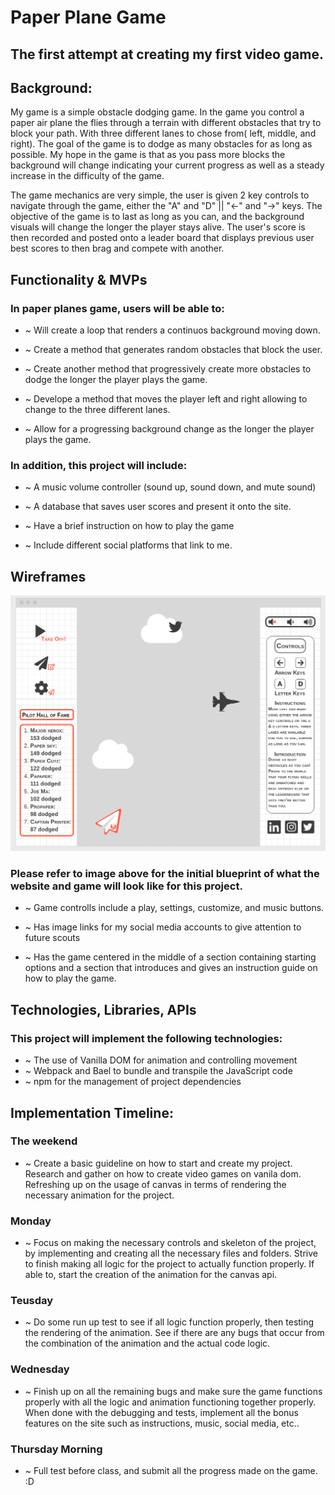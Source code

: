 # Paper Plane Game

## The first attempt at creating my first video game.

## Background:

My game is a simple obstacle dodging game. In the game you control a paper air plane the flies through a terrain with different obstacles that try to block your path. With three different lanes to chose from( left, middle, and right). The goal of the game is to dodge as many obstacles for as long as possible. My hope in the game is that as you pass more blocks the background will change indicating your current progress as well as a steady increase in the difficulty of the game. 

The game mechanics are very simple, the user is given 2 key controls to navigate through the game, either the "A" and "D" || "<-" and "->" keys. The objective of the game is to last as long as you can, and the background visuals will change the longer the player stays alive. The user's score is then recorded and posted onto a leader board that displays previous user best scores to then brag and compete with another.

## Functionality & MVPs
### In paper planes game, users will be able to: 
*  ~ Will create a loop that renders a continuos background moving down.

*  ~ Create a method that generates random obstacles that block the user. 

*  ~ Create another method that progressively create more obstacles to dodge the longer the player plays the game.

*  ~ Develope a method that moves the player left and right allowing to change to the three different lanes.
  
*  ~ Allow for a progressing background change as the longer the player plays the game. 


### In addition, this project will include:
*  ~ A music volume controller (sound up, sound down, and mute sound)
  
* ~ A database that saves user scores and present it onto the site.
  
*  ~ Have a brief instruction on how to play the game
  
*  ~ Include different social platforms that link to me.
  

## Wireframes
![wireframe image](./images/wireframe.png)
### Please refer to image above for the initial blueprint of what the website and game will look like for this project.

* ~ Game controlls include a play, settings, customize, and music buttons.

* ~ Has image links for my social media accounts to give attention to future scouts

* ~ Has the game centered in the middle of a section containing starting options and a section that introduces and gives an instruction guide on how to play the game.

## Technologies, Libraries, APIs
### This project will implement the following technologies:

* ~ The use of Vanilla DOM for animation and controlling movement
* ~ Webpack and Bael to bundle and transpile the JavaScript code
* ~ npm for the management of project dependencies

## Implementation Timeline:

### The weekend
* ~ Create a basic guideline on how to start and create my project. Research and gather on how to create video games on vanila dom. 
Refreshing up on the usage of canvas in terms of rendering the necessary animation for the project.

### Monday
* ~ Focus on making the necessary controls and skeleton of the project, by implementing and creating all the necessary files and folders.
Strive to finish making all logic for the project to actually function properly. If able to, start the creation of the animation for 
the canvas api.

### Teusday
* ~ Do some run up test to see if all logic function properly, then testing the rendering of the animation. See if there are any bugs that
occur from the combination of the animation and the actual code logic.

### Wednesday
* ~ Finish up on all the remaining bugs and make sure the game functions properly with all the logic and animation functioning together
properly. When done with the debugging and tests, implement all the bonus features on the site such as instructions, music, social media, etc..

### Thursday Morning
* ~ Full test before class, and submit all the progress made on the game. :D